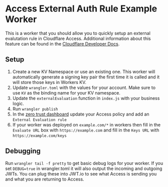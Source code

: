 # Access External Auth Rule Example Worker

This is a worker that you should allow you to quickly setup an external evalutation rule in Cloudflare Access. Additional information about this feature can be found in the [Cloudflare Developer Docs](https://developers.cloudflare.com/cloudflare-one/policies/access/external-evaluation/).

## Setup

1. Create a new KV Namespace or use an existing one. This worker will automatically generate a signing key pair the first time it is called and it will store those keys in Workers KV.
1. Update `wrangler.toml` with the values for your account. Make sure to use `KV` as the binding name for your KV namespace.
1. Update the `externalEvaluation` function in `index.js` with your business logic.
1. Run `wrangler publish`
1. In the [zero trust dashboard](https://dash.teams.cloudflare.com) update your Access policy and add an `External Evaluation rule`
1. If your worker was deployed on `example.com/*` in workers then fill in the `Evaluate URL` box with `https://example.com` and fill in the `Keys URL` with `https://example.com/keys`

## Debugging

Run `wrangler tail -f pretty` to get basic debug logs for your worker. If you set `DEBUG=true` in wrangler.toml it will also output the incoming and outgoing JWTs. You can plug these into JWT.io to see what Access is sending you and what you are returning to Access.
